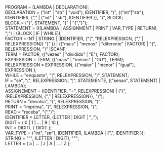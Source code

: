 PROGRAM = (LAMBDA | DECLARATION);  
DECLARATION = ("int" | "str" | "void"), IDENTIFIER, "(", {("int"|"str"), IDENTIFIER, {"," | ("int" | "str"), IDENTIFIER }}, ")", BLOCK;  
BLOCK = ("{", STATEMENT, "}" | "{","}");  
STATEMENT = (((LAMBDA | ASSIGNMENT | PRINT | VAR_TYPE | RETURN), ";") | (BLOCK | IF | WHILE));  
FACTOR = INT | STRING | (IDENTIFIER, {"(", "RELEXPRESSION, {"," | RELEXPRESSION}} ")" }) | (("mais" | "menos" | "diferente" | FACTOR) | "(", RELEXPRESSION, ")" |SCANF;  
TERM = FACTOR, {("vezes" | "dividido" | "E"), FACTOR};  
EXPRESSION = TERM, {("mais" | "menos" | "OU"), TERM};  
RELEXPRESSION = EXPRESSION, {("maior" | "menor" | "igual"), EXPRESSION };  
WHILE = "enquanto", "(", RELEXPRESSION, ")", STATEMENT;  
IF = "se", "(", RELEXPRESSION, ")", STATEMENTE, (("senao", STATEMENT) | LAMBDA);  
ASSIGNEMENT = (IDENTIFIER, "=", RELEXPRESSION) | ("(", {RELEXPRESSION, {"," | RELEXPRESSION}}, ")");  
RETURN = "devolva", "(", RELEXPRESSION, ")";  
PRINT = "imprima", "(", RELEXPRESSION, ")";  
READ = "receba", "(",")";  
IDENTIFIER = LETTER, {LETTER | DIGIT | "_"};  
DIGIT = ( 0 | 1 | ... | 9 | 10 );  
INT = DIGITI, { DIGIT };  
VAR_TYPE = ("int", "str"), IDENTIFIER, (LAMBDA | {",", IDENTIFIER });  
STRING = """, (LETTER | DIGIT), """;  
LETTER = ( a | ... | z | A | ... | Z );  



